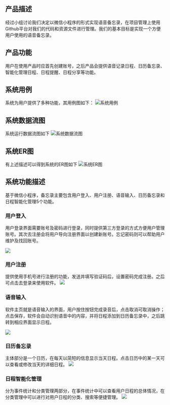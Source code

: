 ## 产品描述
经过小组讨论我们决定以微信小程序的形式实现语音备忘录，在项目管理上使用Github平台对我们的代码和资源文件进行管理。我们的基本目标是实现一个方便用户使用的语音备忘录。

## 产品功能
用户在使用产品时应首先创建账号，之后产品会提供语音记录日程、日历备忘录、智能化管理日程、日程提醒、日程分享等功能。

## 系统用例
系统为用户提供了多种功能，其用例图如下：
![系统用例](https://github.com/Seniorisu/SoftwareEngineering/blob/main/Docs/images/%E9%9C%80%E6%B1%82%E8%A7%84%E6%A0%BC1.png?raw=true)

## 系统数据流图
系统运行数据流图如下
![系统数据流图](https://github.com/Seniorisu/SoftwareEngineering/blob/main/Docs/images/%E9%9C%80%E6%B1%82%E8%A7%84%E6%A0%BC2.png?raw=true)

## 系统ER图
有上述描述可以得到系统的ER图如下
![系统ER图](https://github.com/Seniorisu/SoftwareEngineering/blob/main/Docs/images/%E9%9C%80%E6%B1%82%E8%A7%84%E6%A0%BC3.png?raw=true)

## 系统功能描述
基于微信小程序，备忘录主要包含用户登入、用户注册、语音输入、日历备忘录和日程智能化管理5个功能。

### 用户登入
用户登录界面需要账号及密码进行登录，同时提供第三方登录的方式方便用户管理账号。其次去注册会将用户导向注册界面以创建新账号。忘记密码则可以帮助用户维护及找回账号。

![](https://github.com/Seniorisu/SoftwareEngineering/blob/main/Docs/images/%E7%99%BB%E5%BD%95.png?raw=true)

### 用户注册
提供使用手机号进行注册的功能，发送并填写验证码后，设置密码完成注册。之后可点击去登录来使用软件。
![](https://github.com/Seniorisu/SoftwareEngineering/blob/main/Docs/images/%E6%B3%A8%E5%86%8C.png?raw=true)

### 语音输入
软件主页就是语音输入的界面，用户按住按钮完成录音后，点击取消可取消操作；点击保存，软件会自动识别语音中的内容，并将日程添加到日历备忘录中，之后跳转到相应界面显示日程。

![](https://github.com/Seniorisu/SoftwareEngineering/blob/main/Docs/images/%E8%AF%AD%E9%9F%B3%E8%BE%93%E5%85%A5.png?raw=true)

###	日历备忘录
主体部分是一个日历，在每天以简短的信息显示当天日程。点击日历中的某一天可以查看或修改当天的详细日程。
![](https://github.com/Seniorisu/SoftwareEngineering/blob/main/Docs/images/%E6%97%A5%E5%8E%86%E5%A4%87%E5%BF%98%E5%BD%95.png?raw=true)

### 日程智能化管理
分为事件统计和分类管理两部分，在事件统计中可以查看用户日程的总体情况，在分类管理中可以进行对用户日程的分类、搜索等便捷管理。
![](https://github.com/Seniorisu/SoftwareEngineering/blob/main/Docs/images/%E6%99%BA%E8%83%BD%E5%8C%96%E7%AE%A1%E7%90%86.png?raw=true)
